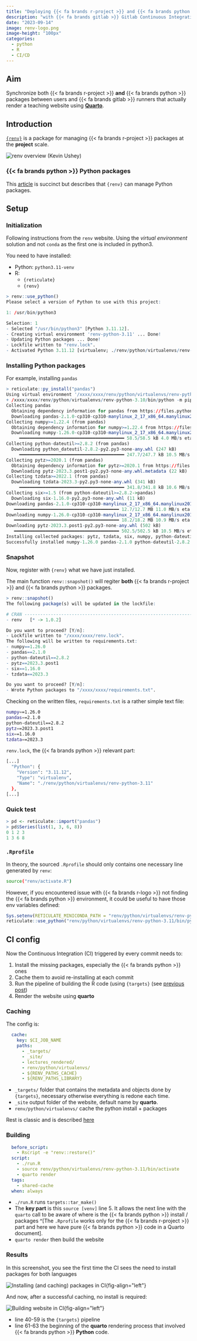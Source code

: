 ```yaml
---
title: "Deploying {{< fa brands r-project >}} and {{< fa brands python >}} packages"
description: "with {{< fa brands gitlab >}} Gitlab Continuous Integration"
date: "2023-09-14"
image: renv-logo.png
image-height: "100px"
categories:
  - python
  - R
  - CI/CD
---
```



## Aim

Synchronize both {{< fa brands r-project >}} **and** {{< fa brands python >}} packages between 
users and  {{< fa brands gitlab >}} runners that actually render a teaching website using [**Quarto**](https://quarto.org/).

## Introduction

[`{renv}`](https://rstudio.github.io/renv/articles/renv.html) is a package for managing 
{{< fa brands r-project >}} packages at the **project** scale.


![`renv` overview (Kevin Ushey)](https://rstudio.github.io/renv/articles/renv.png)


### {{< fa brands python >}} Python packages

This [article](https://rstudio.github.io/renv/articles/python.html) is succinct but describes that 
`{renv}` can manage Python packages.


## Setup

### Initialization

Following instructions from the `renv` website.
Using the _virtual environment_ solution and not `conda` as the first one is
 included in python3.

You need to have  installed:

- Python: `python3.11-venv`
- R:
    + `{reticulate}`
    + `{renv}`

``` r
> renv::use_python()
Please select a version of Python to use with this project: 

1: /usr/bin/python3

Selection: 1
- Selected "/usr/bin/python3" [Python 3.11.12].
- Creating virtual environment 'renv-python-3.11' ... Done!
- Updating Python packages ... Done!
- Lockfile written to "renv.lock".
- Activated Python 3.11.12 [virtualenv; ./renv/python/virtualenvs/renv-python-3.11]
```

### Installing Python packages

For example, installing `pandas`

``` r
> reticulate::py_install("pandas")
Using virtual environment '/xxxx/xxxx/renv/python/virtualenvs/renv-python-3.11' ...
+ /xxxx/xxxx/renv/python/virtualenvs/renv-python-3.10/bin/python -m pip install --upgrade --no-user pandas
Collecting pandas
  Obtaining dependency information for pandas from https://files.pythonhosted.org/packages/fb/4f/4a4372b2e24439f559b73318683486831d75e59544ae02bf8dec8dd6f48b/pandas-2.1.0-cp310-cp310-manylinux_2_17_x86_64.manylinux2014_x86_64.whl.metadata
  Downloading pandas-2.1.0-cp310-cp310-manylinux_2_17_x86_64.manylinux2014_x86_64.whl.metadata (18 kB)
Collecting numpy>=1.22.4 (from pandas)
  Obtaining dependency information for numpy>=1.22.4 from https://files.pythonhosted.org/packages/9b/5a/f265a1ba3641d16b5480a217a6aed08cceef09cd173b568cd5351053472a/numpy-1.26.0-cp310-cp310-manylinux_2_17_x86_64.manylinux2014_x86_64.whl.metadata
  Downloading numpy-1.26.0-cp310-cp310-manylinux_2_17_x86_64.manylinux2014_x86_64.whl.metadata (58 kB)
     ━━━━━━━━━━━━━━━━━━━━━━━━━━━━━━━━━━━━━━━━ 58.5/58.5 kB 4.0 MB/s eta 0:00:00
Collecting python-dateutil>=2.8.2 (from pandas)
  Downloading python_dateutil-2.8.2-py2.py3-none-any.whl (247 kB)
     ━━━━━━━━━━━━━━━━━━━━━━━━━━━━━━━━━━━━━━━━ 247.7/247.7 kB 10.5 MB/s eta 0:00:00
Collecting pytz>=2020.1 (from pandas)
  Obtaining dependency information for pytz>=2020.1 from https://files.pythonhosted.org/packages/32/4d/aaf7eff5deb402fd9a24a1449a8119f00d74ae9c2efa79f8ef9994261fc2/pytz-2023.3.post1-py2.py3-none-any.whl.metadata
  Downloading pytz-2023.3.post1-py2.py3-none-any.whl.metadata (22 kB)
Collecting tzdata>=2022.1 (from pandas)
  Downloading tzdata-2023.3-py2.py3-none-any.whl (341 kB)
     ━━━━━━━━━━━━━━━━━━━━━━━━━━━━━━━━━━━━━━━━ 341.8/341.8 kB 10.6 MB/s eta 0:00:00
Collecting six>=1.5 (from python-dateutil>=2.8.2->pandas)
  Downloading six-1.16.0-py2.py3-none-any.whl (11 kB)
Downloading pandas-2.1.0-cp310-cp310-manylinux_2_17_x86_64.manylinux2014_x86_64.whl (12.7 MB)
   ━━━━━━━━━━━━━━━━━━━━━━━━━━━━━━━━━━━━━━━━ 12.7/12.7 MB 11.0 MB/s eta 0:00:00
Downloading numpy-1.26.0-cp310-cp310-manylinux_2_17_x86_64.manylinux2014_x86_64.whl (18.2 MB)
   ━━━━━━━━━━━━━━━━━━━━━━━━━━━━━━━━━━━━━━━━ 18.2/18.2 MB 10.9 MB/s eta 0:00:00
Downloading pytz-2023.3.post1-py2.py3-none-any.whl (502 kB)
   ━━━━━━━━━━━━━━━━━━━━━━━━━━━━━━━━━━━━━━━━ 502.5/502.5 kB 10.5 MB/s eta 0:00:00
Installing collected packages: pytz, tzdata, six, numpy, python-dateutil, pandas
Successfully installed numpy-1.26.0 pandas-2.1.0 python-dateutil-2.8.2 pytz-2023.3.post1 six-1.16.0 tzdata-2023.3
``` 

### Snapshot

Now, register with `{renv}` what we have just installed.

The main function `renv::snapshot()` will regiter **both** {{< fa brands r-project >}} and {{< fa brands python >}} packages.

``` r
> renv::snapshot()
The following package(s) will be updated in the lockfile:

# CRAN -----------------------------------------------------------------------
- renv   [* -> 1.0.2]

Do you want to proceed? [Y/n]: 
- Lockfile written to "/xxxx/xxxx/renv.lock".
The following will be written to requirements.txt:
- numpy==1.26.0
- pandas==2.1.0
- python-dateutil==2.8.2
- pytz==2023.3.post1
- six==1.16.0
- tzdata==2023.3

Do you want to proceed? [Y/n]: 
- Wrote Python packages to "/xxxx/xxxx/requirements.txt".
```

Checking on the written files, `requirements.txt` is a rather simple text file:

```{.bash filename="requirements.txt"}
numpy==1.26.0
pandas==2.1.0
python-dateutil==2.8.2
pytz==2023.3.post1
six==1.16.0
tzdata==2023.3
```


`renv.lock`, the {{< fa brands python >}} relevant part:

```{.bash filename="renv.lock"}
[...]
  "Python": {
    "Version": "3.11.12",
    "Type": "virtualenv",
    "Name": "./renv/python/virtualenvs/renv-python-3.11"
  },
[...]
```

### Quick test


``` r
> pd <- reticulate::import("pandas")
> pd$Series(list(1, 3, 6, 8))
0 1 2 3 
1 3 6 8
```


### `.Rprofile`

In theory, the sourced `.Rprofile` should only contains one necessary line generated by `renv`:

``` bash
source("renv/activate.R")
```

However, if you encountered issue with {{< fa brands r-logo >}} not finding the {{< fa brands python >}} environment, it could be useful to have those env variables defined:

``` r
Sys.setenv(RETICULATE_MINICONDA_PATH = "renv/python/virtualenvs/renv-python-3.11/")
reticulate::use_python("renv/python/virtualenvs/renv-python-3.11/bin/python")
```




## CI config

Now the Continuous Integration (CI) triggered by every commit needs to:

1. Install the missing packages, especially the {{< fa brands python >}} ones
2. Cache them to avoid re-installing at each commit
3. Run the pipeline of building the R code (using `{targets}` (see [previous post](/posts/targets-demos))
4. Render the website using **quarto**

### Caching

The config is:

``` yaml
  cache:
    key: $CI_JOB_NAME
    paths:
      - _targets/
      - _site/
      - lectures_rendered/
      - renv/python/virtualenvs/
      - ${RENV_PATHS_CACHE}
      - ${RENV_PATHS_LIBRARY}
```

- `_targets/` folder that contains the metadata and objects done by `{targets}`, necessary otherwise everything is redone each time.
- `_site` output folder of the website, default name by **quarto**.
- `renv/python/virtualenvs/` cache the python install + packages

Rest is classic and is described [here](https://rstudio.github.io/renv/articles/ci.html#gitlab-ci)

### Building


``` yaml
  before_script:
    - Rscript -e "renv::restore()"
  script:
    - ./run.R
    - source renv/python/virtualenvs/renv-python-3.11/bin/activate
    - quarto render
  tags:
    - shared-cache
  when: always
```

- `./run.R` runs `targets::tar_make()`
- The **key part** is this `source [venv]` line 5. It allows the next line with the `quarto` call to be aware of where is the {{< fa brands python >}} install / packages ^[The `.Rprofile` works only for the {{< fa brands r-project >}}  part and here we have pure {{< fa brands python >}} code in a Quarto document].
- `quarto render` then build the website

### Results

In this screenshot, you see the first time the CI sees the need to install packages for both languages

![Installing (and caching) packages in CI](ci1.png){fig-align="left"}

And now, after a successful caching, no install is required:

![Building website in CI](ci2.png){fig-align="left"}

- line 40-59 is the `{targets}` pipeline
- line 61-63 the beginning of the **quarto** rendering process that involved {{< fa brands python >}} **Python**  code.
